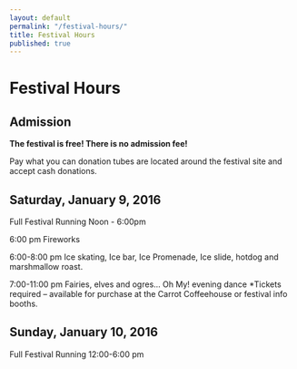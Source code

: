 ```yaml
---
layout: default
permalink: "/festival-hours/"
title: Festival Hours
published: true
---
```



# Festival Hours

## Admission

**The festival is free! There is no admission fee!**

Pay what you can donation tubes are located around the festival site and accept cash donations.

## Saturday, January 9, 2016

Full Festival Running Noon - 6:00pm

6:00 pm Fireworks

6:00-8:00 pm Ice skating, Ice bar, Ice Promenade, Ice slide, hotdog and marshmallow roast.

7:00-11:00 pm Fairies, elves and ogres... Oh My! evening dance *Tickets required – available for purchase at the Carrot Coffeehouse or festival info booths.

## Sunday, January 10, 2016

Full Festival Running 12:00-6:00 pm
